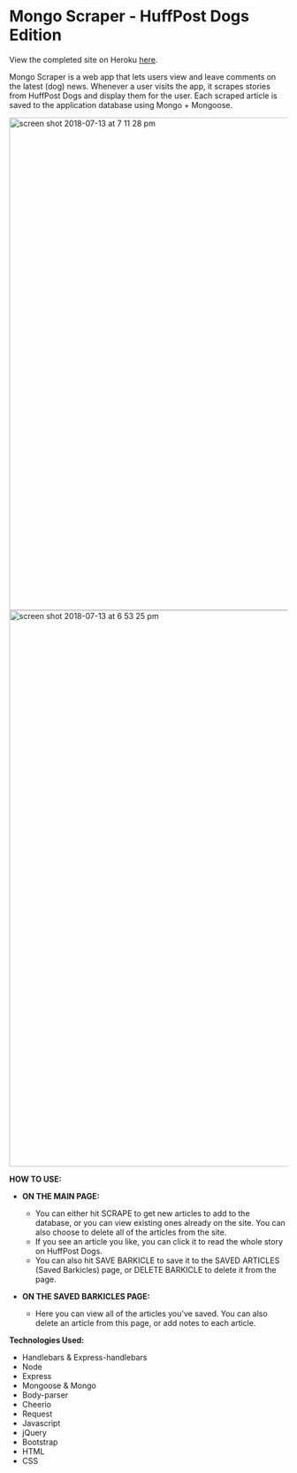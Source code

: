 # Mongo Scraper - HuffPost Dogs Edition

View the completed site on Heroku <a href="http://rose-mongoscraper.herokuapp.com" target="blank">here</a>.

Mongo Scraper is a web app that lets users view and leave comments on the latest (dog) news. Whenever a user visits the app, it scrapes stories from HuffPost Dogs and display them for the user. Each scraped article is saved to the application database using Mongo + Mongoose.

<img width="890" alt="screen shot 2018-07-13 at 7 11 28 pm" src="https://user-images.githubusercontent.com/34491285/42718675-9e7ba9fa-86d0-11e8-8cbf-738672f4e9f6.png">
<img width="1005" alt="screen shot 2018-07-13 at 6 53 25 pm" src="https://user-images.githubusercontent.com/34491285/42718591-eaead4a6-86cf-11e8-9940-3e52b0c54dd2.png">

**HOW TO USE:**

* **ON THE MAIN PAGE:** 

  * You can either hit SCRAPE to get new articles to add to the database, or you can view existing ones already on the site. You can also choose to delete all of the articles from the site.
  * If you see an article you like, you can click it to read the whole story on HuffPost Dogs.
  * You can also hit SAVE BARKICLE to save it to the SAVED ARTICLES (Saved Barkicles) page, or DELETE BARKICLE to delete it from the page.
  

* **ON THE SAVED BARKICLES PAGE:**
  * Here you can view all of the articles you've saved. You can also delete an article from this page, or add notes to each article.
 
**Technologies Used:**
* Handlebars & Express-handlebars
* Node
* Express
* Mongoose & Mongo
* Body-parser
* Cheerio
* Request
* Javascript
* jQuery
* Bootstrap
* HTML
* CSS
